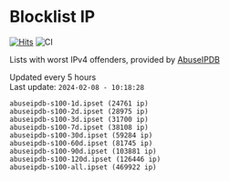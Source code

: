 # Blocklist IP

[![Hits](https://hits.seeyoufarm.com/api/count/incr/badge.svg?url=https%3A%2F%2Fgithub.com%2Fborestad%2Fblocklist-ip%2F&count_bg=%2379C83D&title_bg=%23555555&icon=&icon_color=%23E7E7E7&title=hits&edge_flat=false)](https://hits.seeyoufarm.com)  ![CI](https://img.shields.io/github/workflow/status/borestad/blocklist-ip/CI?style=flat-square)

Lists with worst IPv4 offenders, provided by [AbuseIPDB](https://www.abuseipdb.com/)

<!-- FOOTER-PLACEHOLDER -->
Updated every 5 hours<br>
Last update: `2024-02-08 - 10:18:28`
```
abuseipdb-s100-1d.ipset (24761 ip)
abuseipdb-s100-2d.ipset (28975 ip)
abuseipdb-s100-3d.ipset (31700 ip)
abuseipdb-s100-7d.ipset (38108 ip)
abuseipdb-s100-30d.ipset (59284 ip)
abuseipdb-s100-60d.ipset (81745 ip)
abuseipdb-s100-90d.ipset (103881 ip)
abuseipdb-s100-120d.ipset (126446 ip)
abuseipdb-s100-all.ipset (469922 ip)
```
